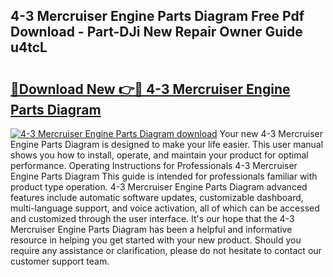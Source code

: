 ## 4-3 Mercruiser Engine Parts Diagram Free Pdf Download - Part-DJi New Repair Owner Guide u4tcL

# <h2><a href="http://dfox5e.blite.top/?on=4-3+Mercruiser+Engine+Parts+Diagram">🔗Download New 👉🔴 4-3 Mercruiser Engine Parts Diagram</a></h2>

[![4-3 Mercruiser Engine Parts Diagram download](https://i.imgur.com/lujVjoI.png)](http://dfox5e.blite.top/?on=4-3+Mercruiser+Engine+Parts+Diagram)
Your new 4-3 Mercruiser Engine Parts Diagram is designed to make your life easier. This user manual shows you how to install, operate, and maintain your product for optimal performance. Operating Instructions for Professionals 4-3 Mercruiser Engine Parts Diagram This guide is intended for professionals familiar with product type operation. 4-3 Mercruiser Engine Parts Diagram advanced features include automatic software updates, customizable dashboard, multi-language support, and voice activation, all of which can be accessed and customized through the user interface. It's our hope that the 4-3 Mercruiser Engine Parts Diagram has been a helpful and informative resource in helping you get started with your new product. Should you require any assistance or clarification, please do not hesitate to contact our customer support team.
